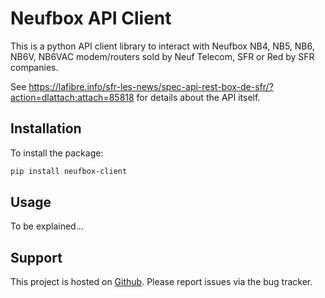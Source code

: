 # Neufbox API Client

This is a python API client library to interact with Neufbox NB4, NB5, NB6, NB6V, NB6VAC modem/routers sold by Neuf Telecom, SFR or Red by SFR companies.

See https://lafibre.info/sfr-les-news/spec-api-rest-box-de-sfr/?action=dlattach;attach=85818 for details about the API itself.


## Installation

To install the package:
```bash
pip install neufbox-client
```


## Usage

To be explained...


## Support

This project is hosted on [Github](https://github.com/sprat/neufbox-client). Please report issues via the bug tracker.
